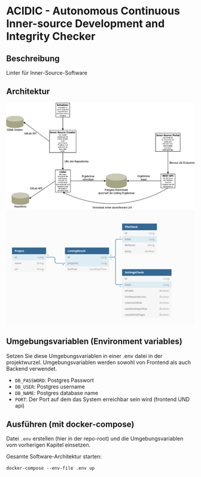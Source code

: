 # ACIDIC - Autonomous Continuous Inner-source Development and Integrity Checker

## Beschreibung
Linter für Inner-Source-Software

## Architektur
![Softwarearchitektur](assets/architektur.png)
![Datenbankschema](assets/database.png)

## Umgebungsvariablen (Environment variables)
Setzen Sie diese Umgebungsvariablen in einer .env datei in der projektwurzel.
Umgebungsvariablen werden sowohl von Frontend als auch Backend verwendet.

- `DB_PASSWORD`: Postgres Passwort
- `DB_USER`: Postgres username
- `DB_NAME`: Postgres database name
- `PORT`: Der Port auf dem das System erreichbar sein wird (frontend UND api)
 

## Ausführen (mit docker-compose)
Datei `.env` erstellen (hier in der repo-root) und die Umgebungsvariablen vom vorherigen Kapitel einsetzen.

Gesamte Software-Architektur starten:
```shell
docker-compose --env-file .env up
```
